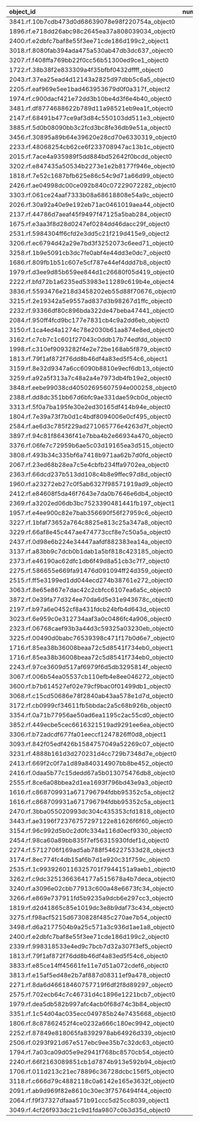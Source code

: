 | object_id                                        |   num_queries |   top1_rate |   top5_rate |   mean_rank |   median_rank |
|:-------------------------------------------------|--------------:|------------:|------------:|------------:|--------------:|
| 3841.rf.10b7cdb473d0d68639078e98f220754a_object0 |             3 |    1        |    1        |     1       |           1   |
| 1896.rf.e718dd26abc98c2645ea37a808039034_object0 |             2 |    1        |    1        |     1       |           1   |
| 2400.rf.e2dbfc7baf8e55f3ee71cde186d199c2_object1 |             2 |    1        |    1        |     1       |           1   |
| 3018.rf.8080fab394ada475a530ab47db3dc637_object0 |             2 |    1        |    1        |     1       |           1   |
| 3207.rf.f408ffa769bb22f0cc56b51300ed9ce1_object0 |             2 |    1        |    1        |     1       |           1   |
| 1722.rf.38b38f2e833309a4f35bfbf0432dffff_object0 |             1 |    1        |    1        |     1       |           1   |
| 2043.rf.37ea25ead4d12143a2825d97dbb5c6a5_object0 |             1 |    1        |    1        |     1       |           1   |
| 2205.rf.eaf969e5ee1bad463953679d0f0a317f_object2 |             1 |    1        |    1        |     1       |           1   |
| 1974.rf.c900dacf421e72dd3b10be4d3f6e4b40_object0 |             1 |    1        |    1        |     1       |           1   |
| 3481.rf.df8774688622b789d11a98521eb9ea1f_object0 |             1 |    1        |    1        |     1       |           1   |
| 2147.rf.68491b477ce9af3d84c550103dd511e3_object0 |             1 |    1        |    1        |     1       |           1   |
| 3885.rf.5d0b08090bb3c2fcd3bc8fe36db9e51a_object0 |             1 |    1        |    1        |     1       |           1   |
| 3456.rf.30895a89b64e39620e28cd70e6330319_object0 |             1 |    1        |    1        |     1       |           1   |
| 2233.rf.48068254cb62ce6f233708947ac13b1c_object0 |             1 |    1        |    1        |     1       |           1   |
| 2015.rf.7ace4a935989f5dd884bd52642f0bcdd_object0 |             1 |    1        |    1        |     1       |           1   |
| 3202.rf.e847435a50534b2273e1e2b8177f946e_object0 |             1 |    1        |    1        |     1       |           1   |
| 1818.rf.7e52c1687bfb625e86c54c9d71a66d99_object0 |             1 |    1        |    1        |     1       |           1   |
| 2426.rf.ae04998dc00ce092b840c07229072282_object0 |             1 |    1        |    1        |     1       |           1   |
| 3303.rf.061ce24aaf7333b08a68618808e54a9c_object0 |             1 |    1        |    1        |     1       |           1   |
| 2026.rf.30a92a40e9e192eb71ac0461019aea44_object0 |             1 |    1        |    1        |     1       |           1   |
| 2137.rf.44786d7aeaf45f9497f47125a5bab284_object0 |             1 |    1        |    1        |     1       |           1   |
| 1675.rf.e3aa3f8d28d0247ef0284dd46dacc29f_object0 |             1 |    1        |    1        |     1       |           1   |
| 2531.rf.5984304ff6cfd2e3dd5c21f219d415e9_object2 |             1 |    1        |    1        |     1       |           1   |
| 3206.rf.ec6794d42a29e7bd3f3252073c6eed71_object0 |             1 |    1        |    1        |     1       |           1   |
| 3258.rf.1b9e5091cb3dc7fe0abf4e44dd3e0dc7_object0 |             1 |    1        |    1        |     1       |           1   |
| 1686.rf.809fb1b51c607e5cf787e44ef4ddd7b8_object0 |             1 |    1        |    1        |     1       |           1   |
| 1979.rf.d3ee9d85b659ee844d1c26680f05d419_object0 |             1 |    1        |    1        |     1       |           1   |
| 2222.rf.bfd72b1a6235ed53983e11289c619b4e_object4 |             1 |    1        |    1        |     1       |           1   |
| 3836.rf.5593476e218d3458202eb55d88f70676_object0 |             1 |    1        |    1        |     1       |           1   |
| 3215.rf.2e19342a5e9557ad837d3b98267d1ffc_object0 |             1 |    1        |    1        |     1       |           1   |
| 2232.rf.93366df80c896bda322de47beba47441_object0 |             1 |    1        |    1        |     1       |           1   |
| 2084.rf.950ff4fcd9bc177e7831cb4c9a2dd6eb_object0 |             1 |    1        |    1        |     1       |           1   |
| 3150.rf.1ca4ed4a1274c78e2030b61aa874e8ed_object0 |             1 |    1        |    1        |     1       |           1   |
| 3162.rf.c7cb7c1c601f27043c0ddb17b74edfdd_object0 |             1 |    1        |    1        |     1       |           1   |
| 1998.rf.c310ef9093282f4e2e72be168ab5f879_object0 |             1 |    1        |    1        |     1       |           1   |
| 1813.rf.79f1af872f76dd8b46df4a83ed5f54c6_object1 |             1 |    1        |    1        |     1       |           1   |
| 3159.rf.8e32d9347a6cc6090b8810e9ecf6db13_object0 |             1 |    1        |    1        |     1       |           1   |
| 3259.rf.a92a5f313a7c48a2a4e7973db4fb19e2_object0 |             1 |    1        |    1        |     1       |           1   |
| 3848.rf.eebe99038cd40502695607594e000258_object0 |             1 |    1        |    1        |     1       |           1   |
| 2388.rf.dd8dc351bb67d6bfc9ae331dae59cb0d_object0 |             1 |    1        |    1        |     1       |           1   |
| 3313.rf.5f0a7ba195fe30e2ed30165df414b94e_object0 |             1 |    1        |    1        |     1       |           1   |
| 1804.rf.7e39a73f7b0d1c4bdf8094006e0cf495_object0 |             1 |    1        |    1        |     1       |           1   |
| 2584.rf.ae6d3c785f229ad271065776e4263d7f_object0 |             1 |    1        |    1        |     1       |           1   |
| 3897.rf.94c81f86436f41e7bba4b2e66934a470_object0 |             1 |    1        |    1        |     1       |           1   |
| 3376.rf.06fe7c72959b6ae5c03d19165ea3d515_object0 |             1 |    1        |    1        |     1       |           1   |
| 3808.rf.493b34c335bf6a7418b971aa62b7d0fd_object0 |             1 |    1        |    1        |     1       |           1   |
| 2067.rf.23ed68b28ea7c5e4cbfb234ffa9702ea_object0 |             1 |    1        |    1        |     1       |           1   |
| 2363.rf.66dcd237b513dd108c4b8e9ffec97d8d_object0 |             1 |    1        |    1        |     1       |           1   |
| 1960.rf.a23272eb27c0f5ab6327f98571919ad9_object0 |             1 |    1        |    1        |     1       |           1   |
| 2412.rf.e84608f5da46f7643e7da0b7646e6db4_object0 |             1 |    1        |    1        |     1       |           1   |
| 2369.rf.a3202ed06db3bc7523390481441fb197_object1 |             1 |    1        |    1        |     1       |           1   |
| 1957.rf.e4ee900c82e7bab356690f56f27959c6_object0 |             1 |    1        |    1        |     1       |           1   |
| 3227.rf.1bfaf73652a764c8825e813c25a347a8_object0 |             1 |    1        |    1        |     1       |           1   |
| 3229.rf.66af8e45c447ae474773ccf8e7c50a5a_object0 |             1 |    1        |    1        |     1       |           1   |
| 2437.rf.0d98e6b224e34447aafdf882383ea14a_object0 |             1 |    1        |    1        |     1       |           1   |
| 3137.rf.a83bb9c7dcb0b1dab1a5bf818c423185_object0 |             1 |    1        |    1        |     1       |           1   |
| 2373.rf.e46190ac62dfc1db6f49d8a51cb3c7f7_object0 |             1 |    1        |    1        |     1       |           1   |
| 2275.rf.586655e669fa91476d091094ff24d359_object0 |             1 |    1        |    1        |     1       |           1   |
| 2515.rf.ff5e3199ed1dd044ecd274b38761e272_object0 |             1 |    1        |    1        |     1       |           1   |
| 3063.rf.8e65e867e7dac42c2cbfcc6107ea6a5c_object0 |             1 |    1        |    1        |     1       |           1   |
| 3872.rf.0e39fa77d324ee70da6d5e31e943678c_object0 |             1 |    1        |    1        |     1       |           1   |
| 2197.rf.b97a6e0452cf8a431fdcb24bfb4d643d_object0 |             1 |    1        |    1        |     1       |           1   |
| 3023.rf.6e959c0e312734aaf3a0c0486fc4a906_object0 |             1 |    1        |    1        |     1       |           1   |
| 2323.rf.06768caef93b3a44d3c59325a03230eb_object0 |             1 |    1        |    1        |     1       |           1   |
| 3225.rf.00490d0babc76539398c471f17b0d6e7_object0 |             1 |    1        |    1        |     1       |           1   |
| 1716.rf.85ea38b36008beaa72c5d8541f734eb0_object1 |             1 |    1        |    1        |     1       |           1   |
| 1716.rf.85ea38b36008beaa72c5d8541f734eb0_object0 |             1 |    1        |    1        |     1       |           1   |
| 2243.rf.97ce3609d517af6979f6d5db3295814f_object0 |             1 |    1        |    1        |     1       |           1   |
| 3067.rf.006b54ea05537cb110efb4e8ee046272_object0 |             1 |    1        |    1        |     1       |           1   |
| 3600.rf.b7b614527ef02e79cf9bac0f01499db1_object0 |             3 |    0.666667 |    1        |     1.66667 |           1   |
| 3068.rf.c15cd50686e78f2840ab43aa578e1d7d_object0 |             3 |    0        |    0.333333 |    15.6667  |          17   |
| 3172.rf.cb0999cf34611fb5bbdac2a5c68b926b_object0 |             2 |    0        |    0        |    25.5     |          25.5 |
| 3354.rf.0a71b77956ae50ad6ea1195c2ac55cd0_object0 |             2 |    0        |    0        |    25       |          25   |
| 3852.rf.449ecbe5cec6616321519ad9291ee6ea_object0 |             2 |    0        |    0        |    42.5     |          42.5 |
| 3306.rf.b72adcdf677fa01eeccf1247826ff0d8_object1 |             2 |    0        |    0        |    15.5     |          15.5 |
| 3093.rf.842f05edf426b1584757049a52269c07_object0 |             1 |    0        |    0        |    12       |          12   |
| 3231.rf.4888b161d3d270231d4cc729b7348d7e_object0 |             1 |    0        |    1        |     2       |           2   |
| 2413.rf.669f2c0f7a1d89a840314907bb8be452_object0 |             1 |    0        |    1        |     2       |           2   |
| 2416.rf.0daa5b77c15dedd67a5b013075476db8_object0 |             1 |    0        |    1        |     2       |           2   |
| 2555.rf.8ce6a08bbea2d1ea1693f796bd43e9a3_object0 |             1 |    0        |    1        |     2       |           2   |
| 1616.rf.c868709931a671796794fdbb95352c5a_object2 |             1 |    0        |    0        |    10       |          10   |
| 1616.rf.c868709931a671796794fdbb95352c5a_object1 |             1 |    0        |    1        |     2       |           2   |
| 2470.rf.3bba055020993dc304c435353cfd1818_object0 |             1 |    0        |    1        |     2       |           2   |
| 3443.rf.ae3196f72376757297122e81626f6f60_object0 |             1 |    0        |    1        |     4       |           4   |
| 3154.rf.96c992d5b0c2d0fc334a116d0ecf9330_object0 |             1 |    0        |    0        |    17       |          17   |
| 2454.rf.98ca60a89bb835f7ef56315930fdef1d_object0 |             1 |    0        |    0        |    16       |          16   |
| 2274.rf.5712706f169ad5ab788f546227533d28_object3 |             1 |    0        |    0        |    32       |          32   |
| 3174.rf.8ec774fc4db15af6b7d1e920c31f759c_object0 |             1 |    0        |    0        |    14       |          14   |
| 2535.rf.1c9939260116325701f7944151a9aeb1_object0 |             1 |    0        |    1        |     5       |           5   |
| 3262.rf.c9dc3251366364177a515678a4b7deca_object0 |             1 |    0        |    1        |     5       |           5   |
| 3240.rf.a3096e02cbb77913c600a48e6673fc34_object0 |             1 |    0        |    0        |    41       |          41   |
| 3266.rf.e869e737911fd5b9235a9dcb6e297cc3_object0 |             1 |    0        |    0        |     7       |           7   |
| 1819.rf.d2d41865c85e1019dc3e8b9daf73c434_object0 |             1 |    0        |    0        |    25       |          25   |
| 3275.rf.f98acf5215d6730828f485c270ae7b54_object0 |             1 |    0        |    0        |    19       |          19   |
| 3498.rf.d6a2177504b9a25c571a3c936d1ae1a8_object0 |             1 |    0        |    0        |    18       |          18   |
| 2400.rf.e2dbfc7baf8e55f3ee71cde186d199c2_object0 |             1 |    0        |    1        |     3       |           3   |
| 2339.rf.998318533e4ed9c7bcb7d32a307f3ef5_object0 |             1 |    0        |    0        |    96       |          96   |
| 1813.rf.79f1af872f76dd8b46df4a83ed5f54c6_object0 |             1 |    0        |    0        |     8       |           8   |
| 3833.rf.e85ce14ff45661fe11e7d51a072cdef6_object0 |             1 |    0        |    1        |     4       |           4   |
| 3813.rf.e15af5ed48e2b7af887d08311ef9a478_object0 |             1 |    0        |    0        |    35       |          35   |
| 2271.rf.8da6d46618460757719f6df2f8d89297_object0 |             1 |    0        |    1        |     3       |           3   |
| 2575.rf.702ecb64c7c46731d4c1896e1221bcb7_object0 |             1 |    0        |    0        |     6       |           6   |
| 1979.rf.dea5db582b997afc4acb0f68d74c3b84_object0 |             1 |    0        |    1        |     2       |           2   |
| 3351.rf.1c54d04ac035ecc049785b24e7435668_object0 |             1 |    0        |    1        |     5       |           5   |
| 1806.rf.8c87862452f4ce0232a666c180ec9942_object0 |             1 |    0        |    1        |     2       |           2   |
| 2252.rf.87849e818065fa8392978ab64926d339_object0 |             1 |    0        |    1        |     2       |           2   |
| 2506.rf.0293f921d67e517ebc9ee35b7c32dc63_object0 |             1 |    0        |    1        |     3       |           3   |
| 1794.rf.7a03ca09d05e9e2941f768bc8570cb54_object0 |             1 |    0        |    1        |     2       |           2   |
| 2240.rf.66f2163089851cb1d7874b913e592b94_object0 |             1 |    0        |    0        |     9       |           9   |
| 1706.rf.011d213c21ec78896c36728dcbc156f5_object0 |             1 |    0        |    0        |     6       |           6   |
| 3118.rf.c666d79c4882118c0a6142e165e3632f_object0 |             1 |    0        |    1        |     2       |           2   |
| 2091.rf.ab9d969f82e8610c30ec3f7576494f44_object0 |             1 |    0        |    0        |    11       |          11   |
| 2064.rf.f9f37327dfaaa571b91ccc5d25cc8039_object1 |             1 |    0        |    1        |     5       |           5   |
| 3049.rf.4cf26f933dc21c9d1fda9807c0b3d35d_object0 |             1 |    0        |    0        |    27       |          27   |